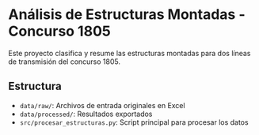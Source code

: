 # Análisis de Estructuras Montadas - Concurso 1805

Este proyecto clasifica y resume las estructuras montadas para dos líneas de transmisión del concurso 1805.

## Estructura

- `data/raw/`: Archivos de entrada originales en Excel
- `data/processed/`: Resultados exportados
- `src/procesar_estructuras.py`: Script principal para procesar los datos
